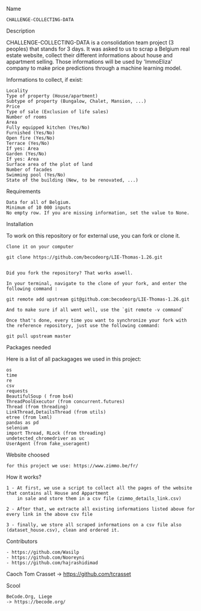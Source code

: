 Name

	CHALLENGE-COLLECTING-DATA

Description

CHALLENGE-COLLECTING-DATA is a consolidation team project (3 peoples) that stands for 3 days.
It was asked to us to scrap a Belgium real estate website, collect their different informations about house and appartment selling.
Those informations will be used by 'ImmoEliza' company to make price predictions through a machine learning model.

Informations to collect, if exist:

	Locality
	Type of property (House/apartment)
	Subtype of property (Bungalow, Chalet, Mansion, ...)
	Price
	Type of sale (Exclusion of life sales)
	Number of rooms
	Area
	Fully equipped kitchen (Yes/No)
	Furnished (Yes/No)
	Open fire (Yes/No)
	Terrace (Yes/No)
	If yes: Area
	Garden (Yes/No)
	If yes: Area
	Surface area of the plot of land
	Number of facades
	Swimming pool (Yes/No)
	State of the building (New, to be renovated, ...)

Requirements

	Data for all of Belgium.
	Minimum of 10 000 inputs
	No empty row. If you are missing information, set the value to None.

Installation

To work on this repository or for external use, you can fork or clone it.
	
	Clone it on your computer

	git clone https://github.com/becodeorg/LIE-Thomas-1.26.git


	Did you fork the repository? That works aswell.

	In your terminal, navigate to the clone of your fork, and enter the following command :

	git remote add upstream git@github.com:becodeorg/LIE-Thomas-1.26.git
	
	And to make sure if all went well, use the `git remote -v command`

	Once that's done, every time you want to synchronize your fork with the reference repository, just use the following command:

	git pull upstream master

Packages needed

Here is a list of all packagages we used in this project:

	os
	time
	re
	csv
	requests
	BeautifulSoup ( from bs4) 
	ThreadPoolExecutor (from concurrent.futures)
	Thread (from threading)
	LinkThread,DetailsThread (from utils)
	etree (from lxml)
	pandas as pd
	selenium
	import Thread, RLock (from threading)
	undetected_chromedriver as uc
	UserAgent (from fake_useragent)

Website choosed

	for this project we use: https://www.zimmo.be/fr/

How it works?

	1 - At first, we use a script to collect all the pages of the website that contains all House and Appartment 
		in sale and store them in a csv file (zimmo_details_link.csv)

	2 - After that, we extracte all existing informations listed above for every link in the above csv file

	3 - finally, we store all scraped informations on a csv file also (dataset_house.csv), clean and ordered it.


Contributors

	- https://github.com/Wasilp
	- https://github.com/Nooreyni
	- https://github.com/hajrashidimad

Caoch
	Tom Crasset
	-> https://github.com/tcrasset

Scool

	BeCode.Org, Liege
	-> https://becode.org/

